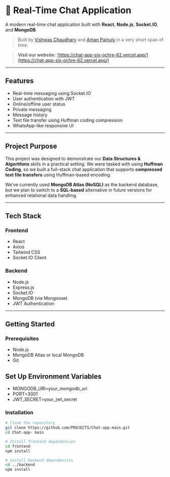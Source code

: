 # 💬 Real-Time Chat Application

A modern real-time chat application built with **React**, **Node.js**, **Socket.IO**, and **MongoDB**.

> Built by [Vishwas Chaudhary](https://github.com/Vishwas-Chaudhary) and [Aman Painuly](https://github.com/amanapinuly33) in a very short span of time.

> **Visit our website:** [https://chat-app-six-ochre-62.vercel.app/](https://chat-app-six-ochre-62.vercel.app/)

---

##  Features

-  Real-time messaging using Socket.IO  
-  User authentication with JWT  
-  Online/offline user status  
-  Private messaging  
-  Message history  
-  Text file transfer using Huffman coding compression  
-  WhatsApp-like responsive UI

---

##  Project Purpose

This project was designed to demonstrate our **Data Structures & Algorithms** skills in a practical setting. We were tasked with using **Huffman Coding**, so we built a full-stack chat application that supports **compressed text file transfers** using Huffman-based encoding.

We’ve currently used **MongoDB Atlas (NoSQL)** as the backend database, but we plan to switch to a **SQL-based** alternative in future versions for enhanced relational data handling.

---

## Tech Stack

### Frontend
- React  
- Axios  
- Tailwind CSS  
- Socket.IO Client  

### Backend
- Node.js  
- Express.js  
- Socket.IO  
- MongoDB (via Mongoose)  
- JWT Authentication  

---

##  Getting Started

### Prerequisites
- Node.js  
- MongoDB Atlas or local MongoDB  
- Git  


## Set Up Environment Variables

- MONGODB_URI=your_mongodb_uri
- PORT=3001
- JWT_SECRET=your_jwt_secret


### Installation

```bash
# Clone the repository
git clone https://github.com/PROJECTS/Chat-app-main.git
cd Chat-app- main

# Install frontend dependencies
cd frontend
npm install

# Install backend dependencies
cd ../backend
npm install
```
 

